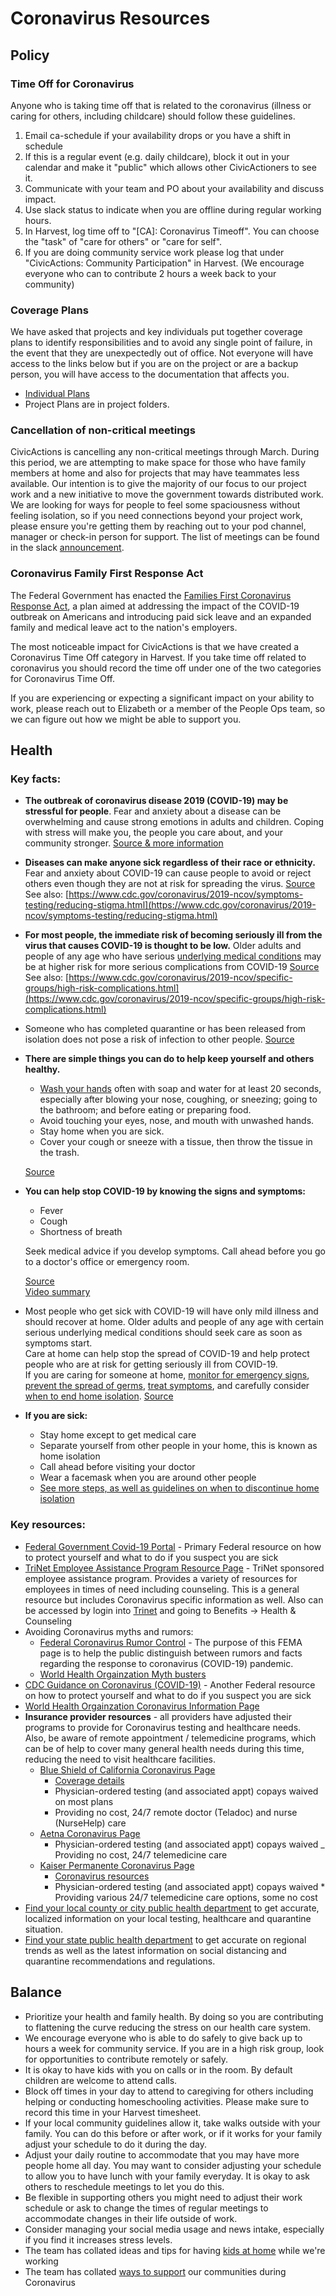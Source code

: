 # Coronavirus Resources

## Policy

### Time Off for Coronavirus

Anyone who is taking time off that is related to the coronavirus (illness or caring for others, including childcare) should follow these guidelines.

1. Email ca-schedule if your availability drops or you have a shift in schedule
2. If this is a regular event (e.g. daily childcare), block it out in your calendar and make it "public" which allows other CivicActioners to see it.
3. Communicate with your team and PO about your availability and discuss impact.
4. Use slack status to indicate when you are offline during regular working hours.
5. In Harvest, log time off to "\[CA\]: Coronavirus Timeoff". You can choose the "task" of "care for others" or "care for self".
6. If you are doing community service work please log that under "CivicActions: Community Participation" in Harvest. (We encourage everyone who can to contribute 2 hours a week back to your community)

### Coverage Plans

We have asked that projects and key individuals put together coverage plans to identify responsibilities and to avoid any single point of failure, in the event that they are unexpectedly out of office. Not everyone will have access to the links below but if you are on the project or are a backup person, you will have access to the documentation that affects you.

- [Individual Plans](https://drive.google.com/drive/folders/1eGcBDhewLEJvhrjtnBW286_AmVaJDKin?usp=sharing)
- Project Plans are in project folders.

### Cancellation of non-critical meetings

CivicActions is cancelling any non-critical meetings through March. During this period, we are attempting to make space for those who have family members at home and also for projects that may have teammates less available. Our intention is to give the majority of our focus to our project work and a new initiative to move the government towards distributed work. We are looking for ways for people to feel some spaciousness without feeling isolation, so if you need connections beyond your project work, please ensure you're getting them by reaching out to your pod channel, manager or check-in person for support. The list of meetings can be found in the slack [announcement](https://civicactions.slack.com/archives/C02FG74LE/p1584379986057100).

### Coronavirus Family First Response Act

The Federal Government has enacted the [Families First Coronavirus Response Act](https://www.trinet.com/insights/families-first-coronavirus-response-act-what-it-means-for-your-small-and-medium-size-business), a plan aimed at addressing the impact of the COVID-19 outbreak on Americans and introducing paid sick leave and an expanded family and medical leave act to the nation's employers.

The most noticeable impact for CivicActions is that we have created a Coronavirus Time Off category in Harvest. If you take time off related to coronavirus you should record the time off under one of the two categories for Coronavirus Time Off.

If you are experiencing or expecting a significant impact on your ability to work, please reach out to Elizabeth or a member of the People Ops team, so we can figure out how we might be able to support you.

## Health

### Key facts:

- **The outbreak of coronavirus disease 2019 (COVID-19) may be stressful for people**.
  Fear and anxiety about a disease can be overwhelming and cause strong emotions in adults and children. Coping with stress will make you, the people you care about, and your community stronger.
  [Source & more information](https://www.cdc.gov/coronavirus/2019-ncov/prepare/managing-stress-anxiety.html)
- **Diseases can make anyone sick regardless of their race or ethnicity.**
  Fear and anxiety about COVID-19 can cause people to avoid or reject others even though they are not at risk for spreading the virus.
  [Source](https://www.cdc.gov/coronavirus/2019-ncov/symptoms-testing/share-facts.html)
  See also: [https://www.cdc.gov/coronavirus/2019-ncov/symptoms-testing/reducing-stigma.html](https://www.cdc.gov/coronavirus/2019-ncov/symptoms-testing/reducing-stigma.html)
- **For most people, the immediate risk of becoming seriously ill from the virus that causes COVID-19 is thought to be low.**
  Older adults and people of any age who have serious [underlying medical conditions](https://www.cdc.gov/coronavirus/2019-ncov/specific-groups/high-risk-complications.html) may be at higher risk for more serious complications from COVID-19
  [Source](https://www.cdc.gov/coronavirus/2019-ncov/symptoms-testing/share-facts.html)
  See also: [https://www.cdc.gov/coronavirus/2019-ncov/specific-groups/high-risk-complications.html](https://www.cdc.gov/coronavirus/2019-ncov/specific-groups/high-risk-complications.html)
- Someone who has completed quarantine or has been released from isolation does not pose a risk of infection to other people.
  [Source](https://www.cdc.gov/coronavirus/2019-ncov/symptoms-testing/share-facts.html)
- **There are simple things you can do to help keep yourself and others healthy.**

  - [Wash your hands](https://www.nytimes.com/2020/03/13/world/how-to-wash-your-hands-coronavirus.html) often with soap and water for at least 20 seconds, especially after blowing your nose, coughing, or sneezing; going to the bathroom; and before eating or preparing food.
  - Avoid touching your eyes, nose, and mouth with unwashed hands.
  - Stay home when you are sick.
  - Cover your cough or sneeze with a tissue, then throw the tissue in the trash.

  [Source](https://www.cdc.gov/coronavirus/2019-ncov/symptoms-testing/share-facts.html)

- **You can help stop COVID-19 by knowing the signs and symptoms:**

  - Fever
  - Cough
  - Shortness of breath

  Seek medical advice if you develop symptoms. Call ahead before you go to a doctor's office or emergency room.


    [Source](https://www.cdc.gov/coronavirus/2019-ncov/symptoms-testing/share-facts.html)  \
    [Video summary](https://www.youtube.com/watch?v=oGruT7Fd54E)

- Most people who get sick with COVID-19 will have only mild illness and should recover at home. Older adults and people of any age with certain serious underlying medical conditions should seek care as soon as symptoms start. \
  Care at home can help stop the spread of COVID-19 and help protect people who are at risk for getting seriously ill from COVID-19. \
  If you are caring for someone at home, [monitor for emergency signs](https://www.cdc.gov/coronavirus/2019-ncov/if-you-are-sick/care-for-someone.html#monitor), [prevent the spread of germs](https://www.cdc.gov/coronavirus/2019-ncov/if-you-are-sick/care-for-someone.html#prevent), [treat symptoms](https://www.cdc.gov/coronavirus/2019-ncov/if-you-are-sick/care-for-someone.html#treat), and carefully consider [when to end home isolation](https://www.cdc.gov/coronavirus/2019-ncov/if-you-are-sick/care-for-someone.html#when).
  [Source](https://www.cdc.gov/coronavirus/2019-ncov/if-you-are-sick/care-for-someone.html)

- **If you are sick:**
  - Stay home except to get medical care
  - Separate yourself from other people in your home, this is known as home isolation
  - Call ahead before visiting your doctor
  - Wear a facemask when you are around other people
  - [See more steps, as well as guidelines on when to discontinue home isolation](https://www.cdc.gov/coronavirus/2019-ncov/if-you-are-sick/steps-when-sick.html)

### Key resources:

- [Federal Government Covid-19 Portal](https://www.coronavirus.gov/) - Primary Federal resource on how to protect yourself and what to do if you suspect you are sick
- [TriNet Employee Assistance Program Resource Page](https://www.feieap.com/?s_username=trinet) - TriNet sponsored employee assistance program. Provides a variety of resources for employees in times of need including counseling. This is a general resource but includes Coronavirus specific information as well. Also can be accessed by login into [Trinet](https://trinet.hrpassport.com/) and going to Benefits -> Health & Counseling
- Avoiding Coronavirus myths and rumors:
  - [Federal Coronavirus Rumor Control](https://www.fema.gov/coronavirus-rumor-control) - The purpose of this FEMA page is to help the public distinguish between rumors and facts regarding the response to coronavirus (COVID-19) pandemic.
  - [World Health Orgainzation Myth busters](https://www.who.int/emergencies/diseases/novel-coronavirus-2019/advice-for-public/myth-busters)
- [CDC Guidance on Coronavirus (COVID-19)](https://www.cdc.gov/coronavirus/2019-ncov/index.html) - Another Federal resource on how to protect yourself and what to do if you suspect you are sick
- [World Health Orgainzation Coronavirus Information Page](https://www.who.int/health-topics/coronavirus)
- **Insurance provider resources** - all providers have adjusted their programs to provide for Coronavirus testing and healthcare needs. \
  Also, be aware of remote appointment / telemedicine programs, which can be of help to cover many general health needs during this time, reducing the need to visit healthcare facilities.
  - [Blue Shield of California Coronavirus Page](https://www.blueshieldca.com/bsca/bsc/wcm/connect/sites/sites_content_en/coronavirus)
    - [Coverage details](https://www.blueshieldca.com/coronavirus/your-coverage)
    - Physician-ordered testing (and associated appt) copays waived on most plans
    - Providing no cost, 24/7 remote doctor (Teladoc) and nurse (NurseHelp) care
  - [Aetna Coronavirus Page](https://www.aetna.com/individuals-families/member-rights-resources/need-to-know-coronavirus.html)
    - Physician-ordered testing (and associated appt) copays waived
      \_ Providing no cost, 24/7 telemedicine care
  - [Kaiser Permanente Coronavirus Page](https://healthy.kaiserpermanente.org/health-wellness/coronavirus-information)
    - [Coronavirus resources](https://about.kaiserpermanente.org/our-story/news/our-perspective/coronavirus-and-covid-19)
    - Physician-ordered testing (and associated appt) copays waived \* Providing various 24/7 telemedicine care options, some no cost
- [Find your local county or city public health department](https://www.naccho.org/membership/lhd-directory) to get accurate, localized information on your local testing, healthcare and quarantine situation.
- [Find your state public health department](https://www.cdc.gov/publichealthgateway/healthdirectories/healthdepartments.html) to get accurate on regional trends as well as the latest information on social distancing and quarantine recommendations and regulations.

## Balance

- Prioritize your health and family health. By doing so you are contributing to flattening the curve reducing the stress on our health care system.
- We encourage everyone who is able to do safely to give back up to hours a week for community service. If you are in a high risk group, look for opportunities to contribute remotely or safely.
- It is okay to have kids with you on calls or in the room. By default children are welcome to attend calls.
- Block off times in your day to attend to caregiving for others including helping or conducting homeschooling activities. Please make sure to record this time in your Harvest timesheet.
- If your local community guidelines allow it, take walks outside with your family. You can do this before or after work, or if it works for your family adjust your schedule to do it during the day.
- Adjust your daily routine to accommodate that you may have more people home all day. You may want to consider adjusting your schedule to allow you to have lunch with your family everyday. It is okay to ask others to reschedule meetings to let you do this.
- Be flexible in supporting others you might need to adjust their work schedule or ask to change the times of regular meetings to accommodate changes in their life outside of work.
- Consider managing your social media usage and news intake, especially if you find it increases stress levels.
- The team has collated ideas and tips for having [kids at home](https://docs.google.com/document/d/1Rpupcqs3RxjdCzrM1juL8u3nc3CEAbiLzXOKyeD9YCw/edit?usp=sharing) while we're working
- The team has collated [ways to support](https://docs.google.com/document/d/1Z7YuYhPsRlMyE0EqgBjyzooFBaNlZ0kmVzRKZidJxck/edit?usp=sharing) our communities during Coronavirus
